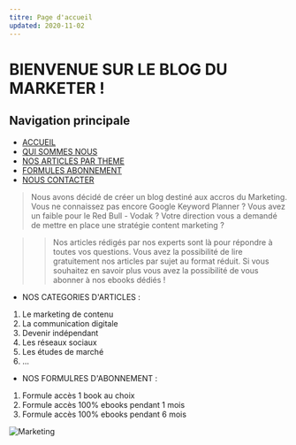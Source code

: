 ```yaml
---
titre: Page d'accueil
updated: 2020-11-02
---
```


# BIENVENUE SUR LE BLOG DU MARKETER !

## Navigation principale
- [ACCUEIL](#)
- [QUI SOMMES NOUS](#)
- [NOS ARTICLES PAR THEME](#)
- [FORMULES ABONNEMENT](#)
- [NOUS CONTACTER](#)


> Nous avons décidé de créer un blog destiné aux accros du Marketing.
Vous ne connaissez pas encore Google Keyword Planner ? Vous avez un faible pour le Red Bull - Vodak ? Votre direction vous a demandé de mettre en place une stratégie content marketing ?

>> Nos articles rédigés par nos experts sont là pour répondre à toutes vos questions. Vous avez la possibilité de lire gratuitement nos articles par sujet au format réduit. Si vous souhaitez en savoir plus vous avez la possibilité de vous abonner à nos ebooks dédiés !

* NOS CATEGORIES D'ARTICLES :
1. Le marketing de contenu
2. La communication digitale
3. Devenir indépendant
4. Les réseaux sociaux
5. Les études de marché
6. ...

* NOS FORMULRES D'ABONNEMENT :
1. Formule accès 1 book au choix
2. Formule accès 100% ebooks pendant 1 mois
3. Formule accès 100% ebooks pendant 6 mois

![Marketing](https://www.comptanoo.fr/wp-content/uploads/2019/09/marketing-physique.jpg) 


